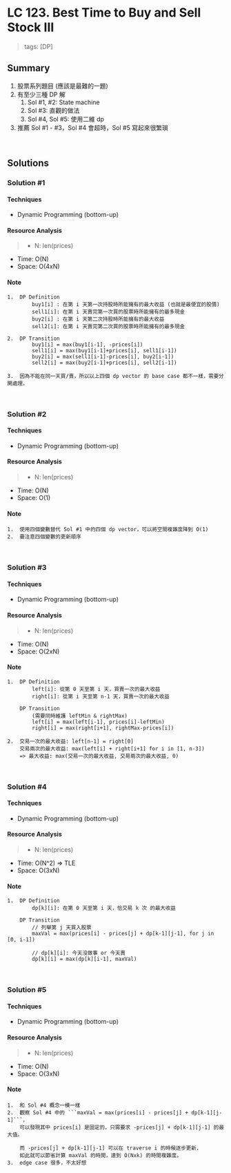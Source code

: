 # LC 123. Best Time to Buy and Sell Stock III
> tags:  [DP]

## Summary 
1.  股票系列題目 (應該是最難的一題)
2.  有至少三種 DP 解
    1.  Sol #1, #2: State machine
    2.  Sol #3: 直觀的做法
    3.  Sol #4, Sol #5: 使用二維 dp  
3.  推薦 Sol #1 - #3，Sol #4 會超時，Sol #5 寫起來很繁瑣

<br>

## Solutions
### Solution #1
#### Techniques
- Dynamic Programming (bottom-up)

#### Resource Analysis
> - N: len(prices)
- Time: O(N)
- Space: O(4xN)

#### Note
```
1.  DP Definition
        buy1[i] : 在第 i 天第一次持股時所能擁有的最大收益 (也就是最便宜的股價)
        sell1[i]: 在第 i 天賣完第一次買的股票時所能擁有的最多現金
        buy2[i] : 在第 i 天第二次持股時所能擁有的最大收益
        sell2[i]: 在第 i 天賣完第二次買的股票時所能擁有的最多現金

2.  DP Transition
        buy1[i] = max(buy1[i-1], -prices[i])
        sell1[i] = max(buy1[i-1]+prices[i], sell1[i-1])
        buy2[i] = max(sell1[i-1]-prices[i], buy2[i-1])
        sell2[i] = max(buy2[i-1]+prices[i], sell2[i-1])

3.  因為不能在同一天買/賣，所以以上四個 dp vector 的 base case 都不一樣，需要分開處理。
```

<br>

### Solution #2
#### Techniques
- Dynamic Programming (bottom-up)

#### Resource Analysis
> - N: len(prices)
- Time: O(N)
- Space: O(1)

#### Note
```
1.  使用四個變數替代 Sol #1 中的四個 dp vector，可以將空間複雜度降到 O(1)
2.  要注意四個變數的更新順序
```

<br>

### Solution #3
#### Techniques
- Dynamic Programming (bottom-up)

#### Resource Analysis
> - N: len(prices)
- Time: O(N)
- Space: O(2xN)

#### Note
```
1.  DP Definition
        left[i]: 從第 0 天至第 i 天，買賣一次的最大收益
        right[i]: 從第 i 天至第 n-1 天，買賣一次的最大收益

    DP Transition
        (需要同時維護 leftMin & rightMax)
        left[i] = max(left[i-1], prices[i]-leftMin)
        right[i] = max(right[i+1], rightMax-prices[i])

2.  交易一次的最大收益: left[n-1] = right[0]
    交易兩次的最大收益: max(left[i] + right[i+1] for i in [1, n-3])
    => 最大收益: max(交易一次的最大收益, 交易兩次的最大收益, 0)
```

<br>

### Solution #4
#### Techniques
- Dynamic Programming (bottom-up)

#### Resource Analysis
> - N: len(prices)
- Time: O(N^2) => TLE
- Space: O(3xN)

#### Note
```
1.  DP Definition
        dp[k][i]: 在第 0 天至第 i 天，恰交易 k 次 的最大收益

    DP Transition
        // 列舉第 j 天買入股票
        maxVal = max(prices[i] - prices[j] + dp[k-1][j-1], for j in [0, i-1])

        // dp[k][i]: 今天沒做事 or 今天賣
        dp[k][i] = max(dp[k][i-1], maxVal)
```

<br>

### Solution #5
#### Techniques
- Dynamic Programming (bottom-up)

#### Resource Analysis
> - N: len(prices)
- Time: O(N)
- Space: O(3xN)

#### Note
```
1.  和 Sol #4 概念一模一樣
2.  觀察 Sol #4 中的 ```maxVal = max(prices[i] - prices[j] + dp[k-1][j-1]```，
    可以發現其中 prices[i] 是固定的，只需要求 -prices[j] + dp[k-1][j-1] 的最大值。

    而 -prices[j] + dp[k-1][j-1] 可以在 traverse i 的時候逐步更新，
    如此就可以節省計算 maxVal 的時間，達到 O(Nxk) 的時間複雜度。
3.  edge case 很多，不太好想
```



